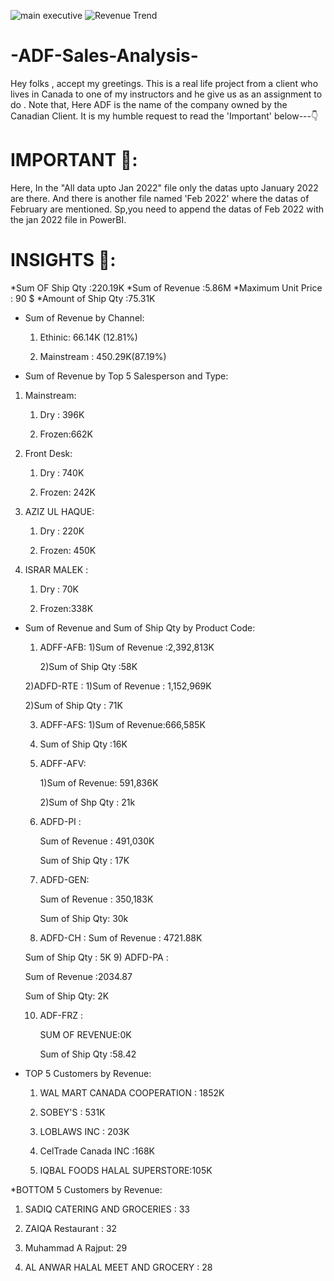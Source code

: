 ![main executive](https://github.com/user-attachments/assets/1e2927c5-3cb3-4f6b-95c3-60935f16c8bd)
![Revenue Trend](https://github.com/user-attachments/assets/6d406c06-98ab-4785-b706-6353205b7d74)


# -ADF-Sales-Analysis-
Hey folks , accept my greetings. This is a real life project from a client who lives in Canada to one of my instructors and he give us as an assignment to do . Note that, Here ADF is the name of the company owned by the Canadian Client. It is my humble request to read the 'Important' below---👇

# IMPORTANT 💾:
Here, In the "All data upto Jan 2022" file only the datas upto January 2022 are there. And there is another file named 'Feb 2022' where the datas of February are mentioned. Sp,you need to append the datas of
Feb 2022 with the jan 2022 file in PowerBI.

# INSIGHTS 💎:
 *Sum OF Ship Qty :220.19K
 *Sum of Revenue :5.86M
 *Maximum Unit Price : 90 $
 *Amount of Ship Qty :75.31K
 

* Sum of Revenue by Channel:
  1) Ethinic: 66.14K (12.81%)
  
  3) Mainstream : 450.29K(87.19%)

* Sum of Revenue by Top 5 Salesperson and Type:
  
1) Mainstream:
   1) Dry : 396K
      
   2) Frozen:662K
    
2) Front Desk:
   
   1) Dry : 740K
      
   2) Frozen: 242K
    

4) AZIZ UL HAQUE:
   
   1) Dry :  220K
      
   2) Frozen: 450K

6) ISRAR MALEK :
   
   1) Dry : 70K
      
   2) Frozen:338K

* Sum of Revenue and Sum of Ship Qty by Product Code:
  1) ADFF-AFB:
     1)Sum of Revenue :2,392,813K
     
     2)Sum of Ship Qty :58K

  2)ADFD-RTE :
    1)Sum of Revenue : 1,152,969K
  
    2)Sum of Ship Qty : 71K
    
  3) ADFF-AFS:
    1)Sum of Revenue:666,585K
     
    2) Sum of Ship Qty :16K
       
  4) ADFF-AFV:
     
     1)Sum of Revenue: 591,836K
     
     2)Sum of Shp Qty : 21k
     
  6) ADFD-PI :
     
     Sum of Revenue : 491,030K
     
     Sum of Ship Qty : 17K
     
  7) ADFD-GEN:
     
     Sum of Revenue : 350,183K
     
     Sum of Ship Qty: 30k
     
  8) ADFD-CH :
    Sum of Revenue : 4721.88K

    Sum of Ship Qty : 5K
  9) ADFD-PA :
  
    Sum of Revenue :2034.87
  
    Sum of Ship Qty: 2K
  
  10) ADF-FRZ :
  
      SUM OF REVENUE:0K
  
      Sum of Ship Qty :58.42

* TOP 5 Customers by Revenue:
  
  1) WAL MART CANADA COOPERATION : 1852K
     
  2) SOBEY'S : 531K
     
  3) LOBLAWS INC : 203K
     
  4) CelTrade Canada INC :168K
     
  5) IQBAL FOODS HALAL SUPERSTORE:105K
          
 *BOTTOM 5 Customers by Revenue:
  1) SADIQ CATERING AND GROCERIES  : 33
     
  2) ZAIQA Restaurant : 32
     
  3) Muhammad A Rajput: 29
     
  5) AL ANWAR HALAL MEET AND GROCERY : 28
    
  
